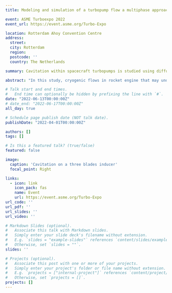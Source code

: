 ```yaml
---
title: Modeling and simulation of a turbopump flow a multiphase approach

event: ASME Turboexpo 2022
event_url: https://event.asme.org/Turbo-Expo

location: Rotterdam Ahoy Convention Centre
address:
  street: 
  city: Rotterdam
  region: 
  postcode: ''
  country: The Netherlands

summary: Cavitation within spacecraft turbopumps is studied using diffuse-interface multiphase model for which blades rotation is taken into account by use of the Moving Reference Frame method.

abstract: "In this study, cryogenic flows in rocket engine that may undergo a phase change because of a loss of pressure in pump, or any depressurization process are considered. We proposed a well-posed mathematical representation for this kind of flow as well as the numerical model for seeking the solutions. The two important points addressed in this study are the compressibility of the phases and the use of a rotating reference frame. The compressibility effects are quite essentials to obtain a physical and realistic cavitation model through the equation of state of the fluids (liquid and vapor), while the moving reference frame being the way we chose to model the pump motion. The model we develop is based on conservation equations of mass, momentum and energy for each phase plus a non-conservative equation evolution for the volume fraction. The description of the flow is based on the diffuse interface method, the interfaces appear naturally in the flow (interfaces between vapor and liquid for example) and do not require any interface tracking method. The phase change process is based on a stiff relaxation procedure using thermodynamic equilibrium considerations. Results related to a pump application are then presented using the open-source platform ECOGEN where the present numerical method is implemented. The model is able to produce a quite realistic pump characteristic curve where the relationship between the pump overpressure and its operating mass flow rate is expressed. In these first calculations it will be shown that cavitation may occur in some regions of the flow and that the multiphase approach is suited for this study."

# Talk start and end times.
#   End time can optionally be hidden by prefixing the line with `#`.
date: "2022-06-13T00:00:00Z"
# date_end: "2022-06-17T00:00:00Z"
all_day: true

# Schedule page publish date (NOT talk date).
publishDate: "2022-04-01T00:00:00Z"

authors: []
tags: []

# Is this a featured talk? (true/false)
featured: false

image:
  caption: 'Cavitation on a three blades inducer'
  focal_point: Right

links:
  - icon: link
    icon_pack: fas
    name: Event
    url: https://event.asme.org/Turbo-Expo
url_code: ''
url_pdf: ''
url_slides: ''
url_video: ''

# Markdown Slides (optional).
#   Associate this talk with Markdown slides.
#   Simply enter your slide deck's filename without extension.
#   E.g. `slides = "example-slides"` references `content/slides/example-slides.md`.
#   Otherwise, set `slides = ""`.
slides: ''

# Projects (optional).
#   Associate this post with one or more of your projects.
#   Simply enter your project's folder or file name without extension.
#   E.g. `projects = ["internal-project"]` references `content/project/deep-learning/index.md`.
#   Otherwise, set `projects = []`.
projects: []
---
```


<!--

{{% callout note %}}
Click on the **Slides** button above to view the built-in slides feature.
{{% /callout %}}

Slides can be added in a few ways:

- **Create** slides using Wowchemy's [_Slides_](https://wowchemy.com/docs/managing-content/#create-slides) feature and link using `slides` parameter in the front matter of the talk file
- **Upload** an existing slide deck to `static/` and link using `url_slides` parameter in the front matter of the talk file
- **Embed** your slides (e.g. Google Slides) or presentation video on this page using [shortcodes](https://wowchemy.com/docs/writing-markdown-latex/).

Further event details, including [page elements](https://wowchemy.com/docs/writing-markdown-latex/) such as image galleries, can be added to the body of this page. -->
